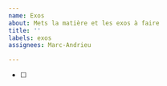 ```yaml
---
name: Exos
about: Mets la matière et les exos à faire
title: ''
labels: exos
assignees: Marc-Andrieu

---
```


* [ ]
